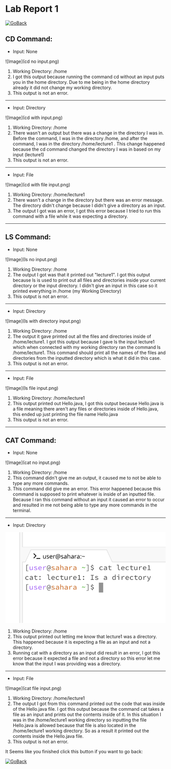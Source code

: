 
# Lab Report 1
[![GoBack]][Back]

**CD Command:**
---
- Input: None
  
![Image](cd no input.png)

1. Working Directory: /home
2. I got this output because running the command cd without an input puts you in the home directory. Due to me being in the home directory already it did not change my working directory.
3. This output is not an error.
   
---
- Input: Directory
  
![Image](cd with input.png)

1. Working Directory: /home
2. There wasn't an output but there was a change in the directory I was in. Before the command, I was in the directory /home, and after the command, I was in the directory /home/lecture1 . This change happened because the cd command changed the directory I was in based on my input (lecture1) 
3. This output is not an error.
   
---
- Input: File
  
![Image](cd with file input.png)

1. Working Directory: /home/lecture1
2. There wasn't a change in the directory but there was an error message. The directory didn't change because I didn't give a directory as an input.
3. The output I got was an error, I got this error because I tried to run this command with a file while it was expecting a directory. 
   
---

**LS Command:**
---
- Input: None
  
![Image](ls no input.png)

1. Working Directory: /home
2. The output I got was that it printed out "lecture1". I got this output because ls is used to print out all files and directories inside your current directory or the input directory. I didn't give an input in this case so it printed everything in /home (my Working Directory)
3. This output is not an error.
   
---
- Input: Directory
  
![Image](ls with directory input.png)

1. Working Directory: /home
2. The output it gave printed out all the files and directories inside of /home/lecture1. I got this output because I gave ls the input lecture1 which when connected with my working directory ran the command ls /home/lecture1. This command should print all the names of the files and directories from the inputted directory which is what it did in this case.
3. This output is not an error.
   
---
- Input: File
  
![Image](ls file input.png)

1. Working Directory: /home/lecture1
2. This output printed out Hello.java, I got this output because Hello.java is a file meaning there aren't any files or directories inside of Hello.java, this ended up just printing the file name Hello.java
3. This output is not an error.
   
---

**CAT Command:**
---
- Input: None
  
![Image](cat no input.png)

1. Working Directory: /home
2. This command didn't give me an output, it caused me to not be able to type any more commands.
3. This command did give me an error. This error happened because this command is supposed to print whatever is inside of an inputted file. Because I ran this command without an input it caused an error to occur and resulted in me not being able to type any more commands in the terminal.
   
---
- Input: Directory
  
![Image](cat_directory.png)

1. Working Directory: /home
2. This output printed out letting me know that lecture1 was a directory. This happened because it is expecting a file as an input and not a directory.
3. Running cat with a directory as an input did result in an error, I got this error because it expected a file and not a directory so this error let me know that the input I was providing was a directory.
   
---
- Input: File
  
![Image](cat file input.png)

1. Working Directory: /home/lecture1
2. The output I got from this command printed out the code that was inside of the Hello.java file. I got this output because the command cat takes a file as an input and prints out the contents inside of it. In this situation I was in the /home/lecture1 working directory so inputting the file Hello.java is allowed because that file is also located in the /home/lecture1 working directory. So as a result it printed out the contents inside the Hello.java file.
3. This output is not an error.

It Seems like you finished click this button if you want to go back:

[![GoBack]][Back]

<!---------------------------------------------------------------------------->

[GoBack]: https://img.shields.io/badge/%E2%86%90%20Go%20Back-red
[Back]: https://danielburstein.github.io/cse15l-lab-reports/

